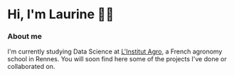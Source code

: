 # Hi, I'm Laurine 👋🏻

<!--
**laurinekmn/laurinekmn** is a ✨ _special_ ✨ repository because its `README.md` (this file) appears on your GitHub profile.
-->

### About me
I'm currently studying Data Science at [L'Institut Agro](https://www.institut-agro-rennes-angers.fr/ "Lien vers le site web de L'Institut Agro Rennes-Angers"), a French agronomy school in Rennes. You will soon find here some of the projects I've done or collaborated on. 

